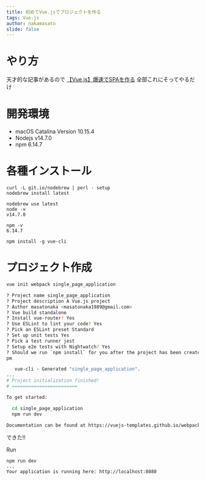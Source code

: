 ```yaml
---
title: 初めてVue.jsでプロジェクトを作る
tags: Vue.js
author: nakamasato
slide: false
---
```

# やり方

天才的な記事があるので [【Vue.js】爆速でSPAを作る](https://qiita.com/nagimaruxxx/items/8fc59a5ca05bb91bfe1f) 全部これにそってやるだけ

# 開発環境

- macOS Catalina Version 10.15.4
- Nodejs v14.7.0
- npm 6.14.7

# 各種インストール

```
curl -L git.io/nodebrew | perl - setup
nodebrew install latest

nodebrew use latest
node -v
v14.7.0

npm -v
6.14.7

npm install -g vue-cli
```

# プロジェクト作成

```bash
vue init webpack single_page_application

? Project name single_page_application
? Project description A Vue.js project
? Author masatonaka <masatonaka1989@gmail.com>
? Vue build standalone
? Install vue-router? Yes
? Use ESLint to lint your code? Yes
? Pick an ESLint preset Standard
? Set up unit tests Yes
? Pick a test runner jest
? Setup e2e tests with Nightwatch? Yes
? Should we run `npm install` for you after the project has been created? (recommended) n
pm

   vue-cli · Generated "single_page_application".
...
# Project initialization finished!
# ========================

To get started:

  cd single_page_application
  npm run dev

Documentation can be found at https://vuejs-templates.github.io/webpack
```

できた!!

Run

```
npm run dev
...
Your application is running here: http://localhost:8080
```

